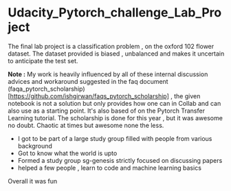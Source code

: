 # Udacity_Pytorch_challenge_Lab_Project
The final lab project is a classification problem , on the oxford 102 flower dataset. The dataset provided is biased , unbalanced and makes it uncertain to anticipate the test set.  

**Note :** My work is heavily influenced by all of these internal discussion advices and workaround suggested in the faq document (faqa_pytorch_scholarship)[https://github.com/ishgirwan/faqs_pytorch_scholarship] , the given notebook is not a solution but only provides how one can in Collab and can also use as a starting point. It's also based of on the Pytorch Transfer Learning tutorial. The scholarship is done for this year , but it was awesome no doubt. Chaotic at times but awesome none the less.  

* I got to be part of a large study group filled with people from various background  
* Got to know what the world is upto
* Formed a study group sg-genesis strictly focused on discussing papers
* helped a few people , learn to code and machine learning basics  

Overall it was fun
